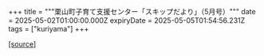 +++
title = """栗山町子育て支援センター「スキップだより」（5月号）"""
date = 2025-05-02T01:00:00.000Z
expiryDate = 2025-05-05T01:54:56.231Z
tags = ["kuriyama"]
+++


[[source]](https://www.town.kuriyama.hokkaido.jp/soshiki/39/27865.html)

